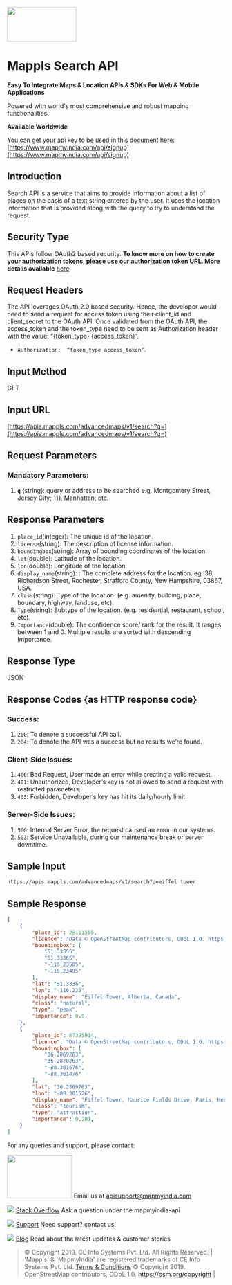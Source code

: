 ﻿<a href="https://www.mapmyindia.com/api/"><img src="https://mmi-api-team.s3.ap-south-1.amazonaws.com/mappls/mappls.png" width="160" height="80" /></a>

# Mappls Search API

**Easy To Integrate Maps & Location APIs & SDKs For Web & Mobile Applications**

Powered with world's most comprehensive and robust mapping functionalities.

**Available Worldwide**

You can get your api key to be used in this document here: [https://www.mapmyindia.com/api/signup](https://www.mapmyindia.com/api/signup)

## Introduction
Search API is a service that aims to provide information about a list of places on the basis of a text string entered by the user. It uses the location information that is provided along with the query to try to understand the request.


## Security Type
This APIs follow OAuth2 based security. **To know more on how to create your authorization tokens, please use our authorization token URL. More details available**  [here](https://www.mapmyindia.com/api/advanced-maps/doc/authentication-api.php)

## Request Headers

The API leverages OAuth 2.0 based security. Hence, the developer would need to send a request for access token using their client_id and client_secret to the OAuth API. Once validated from the OAuth API, the access_token and the token_type need to be sent as Authorization header with the value: “{token_type} {access_token}”.

-  `Authorization:  “token_type access_token”`.

## Input Method
GET

## Input URL

[https://apis.mappls.com/advancedmaps/v1/search?q=](https://apis.mappls.com/advancedmaps/v1/search?q=)

## Request Parameters

### Mandatory Parameters:
1.  **`q`** (string): query or address to be searched e.g. Montgomery Street, Jersey City; 111, Manhattan; etc.

## Response Parameters

1.  `place_id`(integer): The unique id of the location.
2. `license`(string): The description of license information.
3. `boundingbox`(string): Array of bounding coordinates of the location.
4. `lat`(double): Latitude of the location.
5. `lon`(double): Longitude of the location.
6. `display_name`(string): : The complete address for the location. eg: 38, Richardson Street, Rochester, Strafford County, New Hampshire, 03867, USA.
7. `class`(string): Type of the location. (e.g. amenity, building, place, boundary, highway, landuse, etc).
8. `Type`(string): Subtype of the location. (e.g. residential, restaurant, school, etc).
9. `Importance`(double): The confidence score/ rank for the result. It ranges between 1 and 0. Multiple results are sorted with descending Importance.

## Response Type

JSON

## Response Codes {as HTTP response code}

### Success:

1. `200`: To denote a successful API call. 
2. `204`: To denote the API was a success but no results we’re found.

### Client-Side Issues:
1. `400`: Bad Request, User made an error while creating a valid request. 
2. `401`: Unauthorized, Developer’s key is not allowed to send a request with restricted parameters. 
3. `403`: Forbidden, Developer’s key has hit its daily/hourly limit

### Server-Side Issues:
1. `500`: Internal Server Error, the request caused an error in our systems. 
2. `503`: Service Unavailable, during our maintenance break or server downtime.


## Sample Input
```html
https://apis.mappls.com/advancedmaps/v1/search?q=eiffel tower
```

## Sample Response

```json
[
	{
		"place_id": 28111555,
		"licence": "Data © OpenStreetMap contributors, ODbL 1.0. https://osm.org/copyright",
		"boundingbox": [
			"51.33355",
			"51.33365",
			"-116.23505",
			"-116.23495"
		],
		"lat": "51.3336",
		"lon": "-116.235",
		"display_name": "Eiffel Tower, Alberta, Canada",
		"class": "natural",
		"type": "peak",
		"importance": 0.5,
	},
	{
		"place_id": 67395914,
		"licence": "Data © OpenStreetMap contributors, ODbL 1.0. https://osm.org/copyright",
		"boundingbox": [
			"36.2869263",
			"36.2870263",
			"-88.301576",
			"-88.301476"
		],
		"lat": "36.2869763",
		"lon": "-88.301526",
		"display_name": "Eiffel Tower, Maurice Fields Drive, Paris, Henry County, Tennessee, 38242, USA",
		"class": "tourism",
		"type": "attraction",
		"importance": 0.201,
	}
]
```


For any queries and support, please contact: 

<a href="https://www.mapmyindia.com/api/"><img src="https://mmi-api-team.s3.ap-south-1.amazonaws.com/mappls/mappls.png" width="150" height="100" /></a>
Email us at [apisupport@mapmyindia.com](mailto:apisupport@mapmyindia.com)

![](https://www.mapmyindia.com/api/img/icons/stack-overflow.png)
[Stack Overflow](https://stackoverflow.com/questions/tagged/mapmyindia-api)
Ask a question under the mapmyindia-api

![](https://www.mapmyindia.com/api/img/icons/support.png)
[Support](https://www.mapmyindia.com/api/index.php#f_cont)
Need support? contact us!

![](https://www.mapmyindia.com/api/img/icons/blog.png)
[Blog](http://www.mapmyindia.com/blog/)
Read about the latest updates & customer stories


> © Copyright 2019. CE Info Systems Pvt. Ltd. All Rights Reserved. |  
> 'Mappls' & 'MapmyIndia' are registered trademarks of CE Info Systems Pvt. Ltd.
> [Terms & Conditions](http://www.mapmyindia.com/api/terms-&-conditions)
> © Copyright 2019. OpenStreetMap contributors, ODbL 1.0. https://osm.org/copyright |

